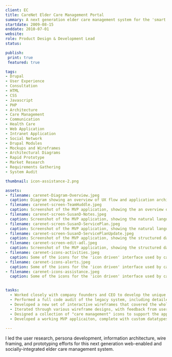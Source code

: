 ```yaml
---
client: EC
title: CareNet Elder Care Management Portal
summary: A next generation elder care management system for the 'smart' campuses developed and managed by Elite Care in the pacific northwest.
startdate: 2009-08-15
enddate: 2010-07-01
website: 
role: Product Design & Development Lead
status: 

publish:  
 print: true
 featured: true

tags:
- Drupal
- User Experience
- Consultation
- HTML
- CSS
- Javascript
- PHP
- Architecture
- Care Management
- Communication
- Health Care
- Web Application
- Intranet Application
- Social Network
- Drupal Modules
- Mockups and Wireframes
- Architectural Diagrams
- Rapid Prototype
- Market Research
- Requirements Gathering
- System Audit

thumbnail: icon-assistance-2.png

assets: 
- filename: carenet-Diagram-Overview.jpeg
  caption: Diagram showing an overview of UX flow and application architecture for the new system.
- filename: carenet-screen-TeamHuddle.jpeg
  caption: Screenshot of the MVP application, showing the an overview of the care given that day.
- filename: carenet-screen-SusanD-Notes.jpeg
  caption: Screenshot of the MVP application, showing the natural language output of the structured data used to track the care given to residents.
- filename: carenet-screen-SusanD-ServicePlan.jpeg
  caption: Screenshot of the MVP application, showing the natural language output of the structured data used to document a resident's preferences and care needs.
- filename: carenet-screen-SusanD-ServicePlanUpdate.jpeg
  caption: Screenshot of the MVP application, showing the structured data input for documenting a resident's personal preferences.
- filename: carenet-screen-edit-adl.jpeg
  caption: Screenshot of the MVP application, showing the structured data input for documenting a resident's care needs.
- filename: carenet-icons-activities.jpeg
  caption: Some of the icons for the 'icon driven' interface used by care givers to document the care given. These icons represent a variety of activities that a resident might enjoy.
- filename: carenet-icons-alerts.jpeg
  caption: Some of the icons for the 'icon driven' interface used by care givers to document the care given. These icons represent the different kind of alerts generated based on resident interaction.
- filename: carenet-icons-assistance.jpeg
  caption: Some of the icons for the 'icon driven' interface used by care givers to document the care given. These icons represent the assistance services that might be offered by the care staff.


tasks: 
  - Worked closely with company founders and CEO to develop the unique requirements for this visionary care management system.
  - Performed a full code audit of the legacy system, including detailed documentation of how and why it did or did not fill the current requirements.
  - Developed a new set of interactive wireframes that covered the whole care management process according to the new requirements.
  - Iterated through various wireframe designs, with feedback from user testing with staff.
  - Designed a collection of "care management" icons to support the application's user interface needs.
  - Developed a working MVP applicaiton, complete with custom datatypes, unique form widgets and workflows, and a "natural language" system for rendering structured data in a readable journal format.
 
---
```


I led the user research, persona development, information architecture, wire framing, and prototyping efforts for this next generation web-enabled and socially-integrated elder care management system.
